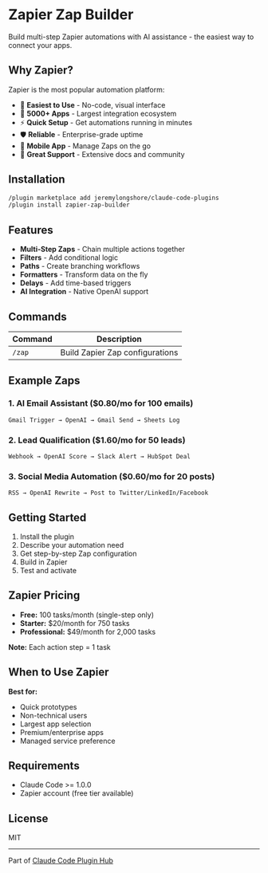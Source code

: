 # Zapier Zap Builder

Build multi-step Zapier automations with AI assistance - the easiest way to connect your apps.

## Why Zapier?

Zapier is the most popular automation platform:

- 🎯 **Easiest to Use** - No-code, visual interface
- 🔌 **5000+ Apps** - Largest integration ecosystem
- ⚡ **Quick Setup** - Get automations running in minutes
- 🛡️ **Reliable** - Enterprise-grade uptime
- 📱 **Mobile App** - Manage Zaps on the go
- 🤝 **Great Support** - Extensive docs and community

## Installation

```bash
/plugin marketplace add jeremylongshore/claude-code-plugins
/plugin install zapier-zap-builder
```

## Features

- **Multi-Step Zaps** - Chain multiple actions together
- **Filters** - Add conditional logic
- **Paths** - Create branching workflows
- **Formatters** - Transform data on the fly
- **Delays** - Add time-based triggers
- **AI Integration** - Native OpenAI support

## Commands

| Command | Description |
|---------|-------------|
| `/zap` | Build Zapier Zap configurations |

## Example Zaps

### 1. AI Email Assistant ($0.80/mo for 100 emails)
```
Gmail Trigger → OpenAI → Gmail Send → Sheets Log
```

### 2. Lead Qualification ($1.60/mo for 50 leads)
```
Webhook → OpenAI Score → Slack Alert → HubSpot Deal
```

### 3. Social Media Automation ($0.60/mo for 20 posts)
```
RSS → OpenAI Rewrite → Post to Twitter/LinkedIn/Facebook
```

## Getting Started

1. Install the plugin
2. Describe your automation need
3. Get step-by-step Zap configuration
4. Build in Zapier
5. Test and activate

## Zapier Pricing

- **Free:** 100 tasks/month (single-step only)
- **Starter:** $20/month for 750 tasks
- **Professional:** $49/month for 2,000 tasks

**Note:** Each action step = 1 task

## When to Use Zapier

**Best for:**
- Quick prototypes
- Non-technical users
- Largest app selection
- Premium/enterprise apps
- Managed service preference

## Requirements

- Claude Code >= 1.0.0
- Zapier account (free tier available)

## License

MIT

---

Part of [Claude Code Plugin Hub](https://github.com/jeremylongshore/claude-code-plugins)
